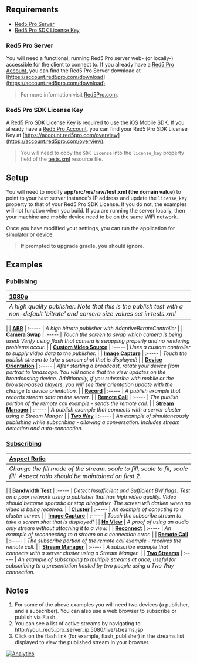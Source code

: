 ## Requirements

* [Red5 Pro Server](#red5-pro-server)
* [Red5 Pro SDK License Key](#red5-pro-sdk-license-key)

### Red5 Pro Server
You will need a functional, running Red5 Pro server web- (or locally-) accessible for the client to connect to. If you already have a [Red5 Pro Account](https://account.red5pro.com), you can find the Red5 Pro Server download at [https://account.red5pro.com/download](https://account.red5pro.com/download).

> For more information visit [Red5Pro.com](https://red5pro.com).

### Red5 Pro SDK License Key
A Red5 Pro SDK License Key is required to use the iOS Mobile SDK. If you already have a [Red5 Pro Account](https://account.red5pro.com), you can find your Red5 Pro SDK License Key at [https://account.red5pro.com/overview](https://account.red5pro.com/overview).

> You will need to copy the `SDK License` into the `license_key` property field of the [tests.xml](app/src/res/raw/test.xml) resource file.

## Setup

You will need to modify **app/src/res/raw/test.xml (the domain value)** to point to your `host` server instance's IP address and update the `license_key` property to that of your Red5 Pro SDK License.  If you do not, the examples will not function when you build. If you are running the server locally, then your machine and mobile device need to be on the same WiFi network.

Once you have modified your settings, you can run the application for simulator or device.

> **If prompted to upgrade gradle, you should ignore.**

## Examples

### [Publishing](app/src/main/java/red5pro/org/testandroidproject/tests/PublishTest)

| **[1080p](app/src/main/java/red5pro/org/testandroidproject/tests/PublishTest)**
| :-----
| *A high quality publisher. Note that this is the publish test with a non-default 'bitrate' and camera size values set in tests.xml*
|
| **[ABR](app/src/main/java/red5pro/org/testandroidproject/tests/PublishABRTest)**
| :-----
| *A high bitrate publisher with AdaptiveBitrateController*
|
| **[Camera Swap](app/src/main/java/red5pro/org/testandroidproject/tests/PublishCameraSwapTest)**
| :-----
| *Touch the screen to swap which camera is being used! Verify using flash that camera is swapping properly and no rendering problems occur.*
|
| **[Custom Video Source](app/src/main/java/red5pro/org/testandroidproject/tests/PublishCustomSourceTest)**
| :-----
| *Uses a custom controller to supply video data to the publisher.*
|
| **[Image Capture](app/src/main/java/red5pro/org/testandroidproject/tests/PublishImageTest)**
| :-----
| *Touch the publish stream to take a screen shot that is displayed!*
|
| **[Device Orientation](app/src/main/java/red5pro/org/testandroidproject/tests/PublishDeviceOrientationTest)**
| :-----
| *After starting a broadcast, rotate your device from portrait to landscape. You will notice that the view updates on the broadcasting device. Additionally, if you subscribe with mobile or the browser-based players, you will see their orientation update with the change to device orientation.*
|
| **[Record](app/src/main/java/red5pro/org/testandroidproject/tests/RecordedTest)**
| :-----
| *A publish example that records stream data on the server.*
|
| **[Remote Call](app/src/main/java/red5pro/org/testandroidproject/tests/PublishRemoteCallTest)**
| :-----
| *The publish portion of the remote call example - sends the remote call.*
|
| **[Stream Manager](app/src/main/java/red5pro/org/testandroidproject/tests/PublishStreamManagerTest)**
| :-----
| *A publish example that connects with a server cluster using a Stream Manger*
|
| **[Two Way](app/src/main/java/red5pro/org/testandroidproject/tests/TwoWayTest)**
| :-----
| *An example of simultaneously publishing while subscribing - allowing a conversation. Includes stream detection and auto-connection.*

### [Subscribing](app/src/main/java/red5pro/org/testandroidproject/tests/SubscribeTest)

| **[Aspect Ratio](app/src/main/java/red5pro/org/testandroidproject/tests/SubscribeAspectTest)**
| :-----
| *Change the fill mode of the stream.  scale to fill, scale to fit, scale fill.  Aspect ratio should be maintained on first 2.*
|
| **[Bandwidth Test](app/src/main/java/red5pro/org/testandroidproject/tests/SubscribeBandwidthTest)**
| :-----
| *Detect Insufficient and Sufficient BW flags.  Test on a poor network using a publisher that has high video quality. Video should become sporadic or stop altogether.  The screen will darken when no video is being received.*
|
| **[Cluster](app/src/main/java/red5pro/org/testandroidproject/tests/SubscribeCluster)**
| :-----
| *An example of conecting to a cluster server.*
|
| **[Image Capture](app/src/main/java/red5pro/org/testandroidproject/tests/SubscribeImageTest)**
| :-----
| *Touch the subscribe stream to take a screen shot that is displayed!*
|
| **[No View](app/src/main/java/red5pro/org/testandroidproject/tests/SubscribeNoViewTest)**
| *A proof of using an audio only stream without attaching it to a view.*
|
| **[Reconnect](app/src/main/java/red5pro/org/testandroidproject/tests/SubscribeReconnectTest)**
| :-----
| *An example of reconnecting to a stream on a connection error.*
|
| **[Remote Call](app/src/main/java/red5pro/org/testandroidproject/tests/SubscribeRemoteCallTest)**
| :-----
| *The subscribe portion of the remote call example - receives the remote call.*
|
| **[Stream Manager](app/src/main/java/red5pro/org/testandroidproject/tests/SubscribeStreamManagerTest)**
| :-----
| *A subscribe example that connects with a server cluster using a Stream Manger.*
|
| **[Two Streams](app/src/main/java/red5pro/org/testandroidproject/tests/SubscribeTwoStreamTest)**
| :-----
| *An example of subscribing to multiple streams at once, useful for subscribing to a presentation hosted by two people using a Two Way connection.*

## Notes

1. For some of the above examples you will need two devices (a publisher, and a subscriber). You can also use a web browser to subscribe or publish via Flash.
2. You can see a list of active streams by navigating to http://your_red5_pro_server_ip:5080/live/streams.jsp
3. Click on the flash link (for example, flash_publisher) in the streams list displayed to view the published stream in your browser.

[![Analytics](https://ga-beacon.appspot.com/UA-59819838-3/red5pro/streaming-ios?pixel)](https://github.com/igrigorik/ga-beacon)

